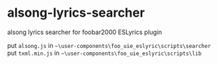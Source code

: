 # alsong-lyrics-searcher
alsong lyrics searcher for foobar2000 ESLyrics plugin

put `alsong.js` in `~\user-components\foo_uie_eslyric\scripts\searcher`<br>
put `txml.min.js` in `~\user-components\foo_uie_eslyric\scripts\lib`
